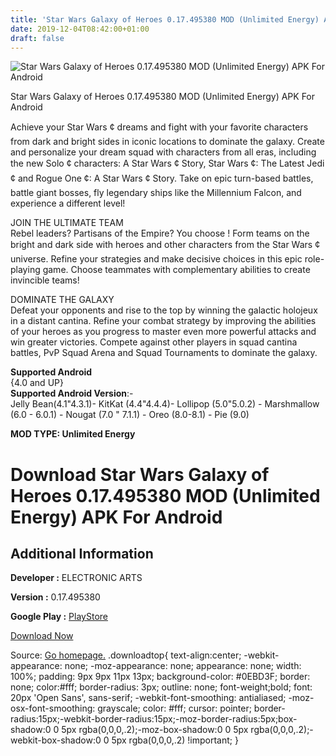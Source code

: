 ```yaml
---
title: 'Star Wars Galaxy of Heroes 0.17.495380 MOD (Unlimited Energy) APK For Android'
date: 2019-12-04T08:42:00+01:00
draft: false
---
```


![Star Wars Galaxy of Heroes 0.17.495380 MOD (Unlimited Energy) APK For Android](https://i1.wp.com/apkhome.net/wp-content/uploads/2019/12/Star-Wars-Galaxy-of-Heroes.png "Star Wars Galaxy of Heroes 0.17.495380 MOD (Unlimited Energy) APK For Android")

  

Star Wars Galaxy of Heroes 0.17.495380 MOD (Unlimited Energy) APK For Android

Achieve your Star Wars ¢ dreams and fight with your favorite characters from dark and bright sides in iconic locations to dominate the galaxy. Create and personalize your dream squad with characters from all eras, including the new Solo ¢ characters: A Star Wars ¢ Story, Star Wars ¢: The Latest Jedi ¢ and Rogue One ¢: A Star Wars ¢ Story. Take on epic turn-based battles, battle giant bosses, fly legendary ships like the Millennium Falcon, and experience a different level!

JOIN THE ULTIMATE TEAM  
Rebel leaders? Partisans of the Empire? You choose ! Form teams on the bright and dark side with heroes and other characters from the Star Wars ¢ universe. Refine your strategies and make decisive choices in this epic role-playing game. Choose teammates with complementary abilities to create invincible teams!

DOMINATE THE GALAXY  
Defeat your opponents and rise to the top by winning the galactic holojeux in a distant cantina. Refine your combat strategy by improving the abilities of your heroes as you progress to master even more powerful attacks and win greater victories. Compete against other players in squad cantina battles, PvP Squad Arena and Squad Tournaments to dominate the galaxy.

**Supported Android**  
{4.0 and UP}  
**Supported Android Version**:-  
Jelly Bean(4.1"4.3.1)- KitKat (4.4"4.4.4)- Lollipop (5.0"5.0.2) - Marshmallow (6.0 - 6.0.1) - Nougat (7.0 " 7.1.1) - Oreo (8.0-8.1) - Pie (9.0)

**MOD TYPE: Unlimited Energy**

Download Star Wars Galaxy of Heroes 0.17.495380 MOD (Unlimited Energy) APK For Android
======================================================================================

Additional Information
----------------------

**Developer :** ELECTRONIC ARTS

**Version :** 0.17.495380

**Google Play :** [PlayStore](https://play.google.com/store/apps/details?id=com.ea.game.starwarscapital_row)

  

[Download Now](https://store4app.co/post/star-wars-galaxy-of-heroes-0-17-495380-mod-unlimited-energy-apk-for-android_1575384077)

  
Source: [Go homepage.](https://store4app.co/post/star-wars-galaxy-of-heroes-0-17-495380-mod-unlimited-energy-apk-for-android_1575384077) .downloadtop{ text-align:center; -webkit-appearance: none; -moz-appearance: none; appearance: none; width: 100%; padding: 9px 9px 11px 13px; background-color: #0EBD3F; border: none; color:#fff; border-radius: 3px; outline: none; font-weight;bold; font: 20px 'Open Sans', sans-serif; -webkit-font-smoothing: antialiased; -moz-osx-font-smoothing: grayscale; color: #fff; cursor: pointer; border-radius:15px;-webkit-border-radius:15px;-moz-border-radius:5px;box-shadow:0 0 5px rgba(0,0,0,.2);-moz-box-shadow:0 0 5px rgba(0,0,0,.2);-webkit-box-shadow:0 0 5px rgba(0,0,0,.2) !important; }
